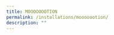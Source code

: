 ```yaml
---
title: MOOOOOOOTION
permalink: /installations/mooooootion/
description: ""
---
```

<p style="font-size:17px; line-height:40px"> </p>